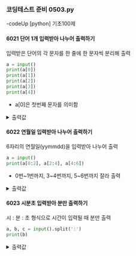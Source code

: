 ### 코딩테스트 준비 0503.py

-codeUp [python] 기초100제

#### 6021 단어 1개 입력받아 나누어 출력하기
입력받은 단어의 각 문자를 한 줄에 한 문자씩 분리해 출력
```py
a = input()
print(a[0])
print(a[1])
print(a[2])
print(a[3])
print(a[4])
```
* a[0]은 첫번째 문자를 의미함
<details><summary>출력값</summary>
  입력값 : Hello
  
  ```py
  H
  e
  l
  l
  o
  ```
  
  </details>
  
#### 6022 연월일 입력받아 나누어 출력하기
6자리의 연월일(yymmdd)을 입력받아 나누어 출력
```py
a = input()
print(a[0:2], a[2:4], a[4:6])
```
* 0번~1번까지, 3~4번까지, 5~6번까지 잘라 출력
<details><summary>출력값</summary>
  입력값 : 940816
  
  ```py
  94 08 16
  ```
  
  </details>

#### 6023 시분초 입력받아 분만 출력하기
시 : 분 : 초 형식으로 시간이 입력될 때 분만 출력
```py
a, b, c = input().split(':')
print(b)
```
<details><summary>출력값</summary>
  입력값 : 01:15:20

  ```py
  15
  ```

  </details>

  
 

